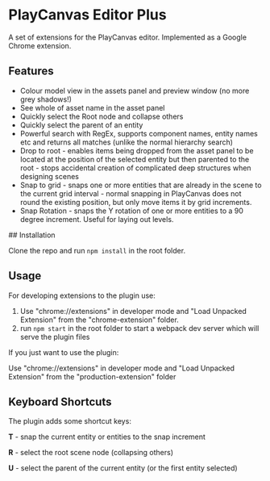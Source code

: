 # PlayCanvas Editor Plus

A set of extensions for the PlayCanvas editor.  Implemented as a Google Chrome extension.

## Features

* Colour model view in the assets panel and preview window (no more grey shadows!)
* See whole of asset name in the asset panel
* Quickly select the Root node and collapse others
* Quickly select the parent of an entity
* Powerful search with RegEx, supports component names, entity names etc and returns all matches (unlike the normal hierarchy search)
* Drop to root - enables items being dropped from the asset panel to be located at the position of the selected entity but then parented to the root - stops accidental creation of complicated deep structures when designing scenes
* Snap to grid - snaps one or more entities that are already in the scene to the current grid interval - normal snapping in PlayCanvas does not round the existing position, but only move
 items it by grid increments.
* Snap Rotation - snaps the Y rotation of one or more entities to a 90 degree increment. Useful for laying out levels.  

## Installation

Clone the repo and run `npm install` in the root folder.

## Usage

For developing extensions to the plugin use:

1. Use "chrome://extensions" in developer mode and "Load Unpacked Extension" from the "chrome-extension" folder. 
2. run `npm start` in the root folder to start a webpack dev server which will serve the plugin files

If you just want to use the plugin:

Use "chrome://extensions" in developer mode and "Load Unpacked Extension" from the "production-extension" folder

## Keyboard Shortcuts

The plugin adds some shortcut keys:

**T** - snap the current entity or entities to the snap increment

**R** - select the root scene node (collapsing others)

**U** - select the parent of the current entity (or the first entity selected)
 
